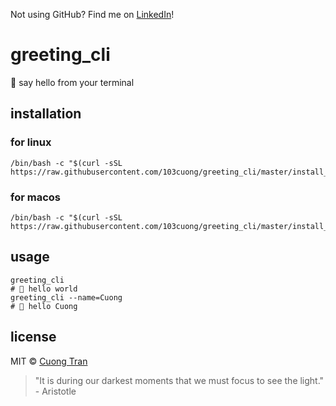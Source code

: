 Not using GitHub? Find me on [LinkedIn](https://www.linkedin.com/in/cuong9/)!
# greeting_cli

👋 say hello from your terminal

## installation

### for linux

```shell script
/bin/bash -c "$(curl -sSL https://raw.githubusercontent.com/103cuong/greeting_cli/master/install_linux.sh)"
```

### for macos

```shell script
/bin/bash -c "$(curl -sSL https://raw.githubusercontent.com/103cuong/greeting_cli/master/install_macos.sh)"
```

## usage

```shell script
greeting_cli
# 👋 hello world
greeting_cli --name=Cuong
# 👋 hello Cuong
```

## license

MIT © [Cuong Tran](https://github.com/103cuong)

<!-- INSPIRATIONAL_QUOTE_START -->
> "It is during our darkest moments that we must focus to see the light." - Aristotle
<!-- INSPIRATIONAL_QUOTE_END -->
